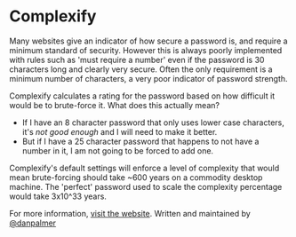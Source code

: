 Complexify
====================

Many websites give an indicator of how secure a password is, and require a minimum standard of security. However this is always poorly implemented with rules such as 'must require a number' even if the password is 30 characters long and clearly very secure. Often the only requirement is a minimum number of characters, a very poor indicator of password strength.

Complexify calculates a rating for the password based on how difficult it would be to brute-force it. What does this actually mean?

 - If I have an 8 character password that only uses lower case characters, it's _not good enough_ and I will need to make it better.
 - But if I have a 25 character password that happens to not have a number in it, I am not going to be forced to add one.

Complexify's default settings will enforce a level of complexity that would mean brute-forcing should take ~600 years on a commodity desktop machine. The 'perfect' password used to scale the complexity percentage would take 3x10^33 years.

For more information, [visit the website](http://danpalmer.me/jquery-complexify).
Written and maintained by [@danpalmer](http://twitter.com/danpalmer)
